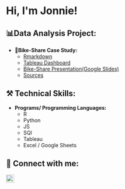 <h1>Hi, I'm Jonnie! <br/>

<h2>📊Data Analysis Project:</h2>

- <b>🚴Bike-Share Case Study:</b>
  - [Rmarkdown](https://github.com/Jonniesam/bike_share_case_study)
  - [Tableau Dashboard](https://public.tableau.com/app/profile/jonnie.samaniego/viz/Bike-ShareDashboard_16914537411100/Dashboard1#1)
  - [Bike-Share Presentation(Google Slides)](https://docs.google.com/presentation/d/1SXjyLuNCBBa2vnWE2IGLTnhM8TayhBBV-f0Jo6ijnL0/edit?usp=sharing)
  - [Sources](https://divvy-tripdata.s3.amazonaws.com/index.html)

<h2> ⚒️ Technical Skills:</h2>

- <b>Programs/ Programming Languages:</b>
  - R
  - Python
  - JS
  - SQl
  - Tableau
  - Excel / Google Sheets


<h2> 🔗 Connect with me:</h2>

[<img align="left" alt="JoshMadakor | LinkedIn" width="22px" src="https://cdn.jsdelivr.net/npm/simple-icons@v3/icons/linkedin.svg" />][linkedin]

[linkedin]: https://www.linkedin.com/in/jonnie-samaniego/

<!--
**joshmadakor1/joshmadakor1** is a ✨ _special_ ✨ repository because its `README.md` (this file) appears on your GitHub profile.

Here are some ideas to get you started:

- 🔭 I’m currently working on ...
- 🌱 I’m currently learning ...
- 👯 I’m looking to collaborate on ...
- 🤔 I’m looking for help with ...
- 💬 Ask me about ...
- 📫 How to reach me: ...
- 😄 Pronouns: ...
- ⚡ Fun fact: ...
-->
